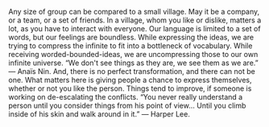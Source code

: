 Any size of group can be compared to a small village. May it be a company, or a team, or a set of friends. In a village, whom you like or dislike, matters a lot, as you have to interact with everyone.
Our language is limited to a set of words, but our feelings are boundless. 
While expressing the ideas, we are trying to compress the infinite to fit into a bottleneck of vocabulary. 
While receiving worded-bounded-ideas, we are uncompressing those to our own infinite universe.
“We don't see things as they are, we see them as we are.”
― Anaïs Nin. 
And, there is no perfect transformation, and there can not be one.
What matters here is giving people a chance to express themselves, whether or not you like the person. 
Things tend to improve, if someone is working on de-escalating the conflicts.
“You never really understand a person until you consider things from his point of view... Until you climb inside of his skin and walk around in it.” ― Harper Lee.


